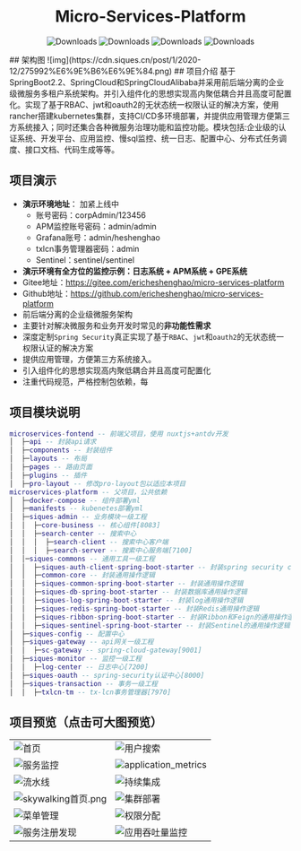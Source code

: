 <h1 align="center">Micro-Services-Platform</h1>

<p align="center">
  <img src="https://img.shields.io/badge/Spring%20Boot-2.2.10.RELEASE-blue" alt="Downloads"/>
  <img src="https://img.shields.io/badge/Spring%20Cloud-Hoxton.SR8-blue" alt="Downloads"/>
  <img src="https://img.shields.io/badge/Spring%20Cloud%20Alibaba-2.2.3.RELEASE-blue" alt="Downloads"/>
  <img src="https://img.shields.io/badge/Elasticsearch-7.x-brightgreen" alt="Downloads"/>
</p>
## 架构图
![img](https://cdn.siques.cn/post/1/2020-12/275992%E6%9E%B6%E6%9E%84.png)
## 项目介绍
基于SpringBoot2.2、SpringCloud和SpringCloudAlibaba并采用前后端分离的企业级微服务多租户系统架构。并引入组件化的思想实现高内聚低耦合并且高度可配置化。实现了基于RBAC、jwt和oauth2的无状态统一权限认证的解决方案，使用rancher搭建kubernetes集群，支持CI/CD多环境部署，并提供应用管理方便第三方系统接入；同时还集合各种微服务治理功能和监控功能。模块包括:企业级的认证系统、开发平台、应用监控、慢sql监控、统一日志、配置中心、分布式任务调度、接口文档、代码生成等等。

## 项目演示
* **演示环境地址**： 加紧上线中
  * 账号密码：corpAdmin/123456
  * APM监控账号密码：admin/admin
  * Grafana账号：admin/heshenghao
  * txlcn事务管理器密码：admin
  * Sentinel：sentinel/sentinel
* **演示环境有全方位的监控示例：日志系统 + APM系统 + GPE系统**
* Gitee地址：https://gitee.com/ericheshenghao/micro-services-platform
* Github地址：https://github.com/ericheshenghao/micro-services-platform
* 前后端分离的企业级微服务架构
* 主要针对解决微服务和业务开发时常见的**非功能性需求**
* 深度定制`Spring Security`真正实现了基于`RBAC`、`jwt`和`oauth2`的无状态统一权限认证的解决方案
* 提供应用管理，方便第三方系统接入。
* 引入组件化的思想实现高内聚低耦合并且高度可配置化
* 注重代码规范，严格控制包依赖，每

## 项目模块说明
```lua
microservices-fontend -- 前端父项目，使用 nuxtjs+antdv开发
│  ├─api -- 封装api请求
│  ├─components -- 封装组件
│  ├─layouts -- 布局
│  ├─pages -- 路由页面
│  ├─plugins -- 插件
│  ├─pro-layout -- 修改pro-layout包以适应本项目
microservices-platform -- 父项目，公共依赖
│  ├─docker-compose -- 组件部署yml
│  ├─manifests -- kubenetes部署yml
│  ├─siques-admin -- 业务模块一级工程
│  │  ├─core-business -- 核心组件[8083]
│  │  ├─search-center -- 搜索中心
│  │  │  ├─search-client -- 搜索中心客户端
│  │  │  ├─search-server -- 搜索中心服务端[7100]
│  │─siques-commons -- 通用工具一级工程
│  │  ├─siques-auth-client-spring-boot-starter -- 封装spring security client端的通用操作逻辑
│  │  ├─common-core -- 封装通用操作逻辑
│  │  ├─siques-common-spring-boot-starter -- 封装通用操作逻辑
│  │  ├─siques-db-spring-boot-starter -- 封装数据库通用操作逻辑
│  │  ├─siques-log-spring-boot-starter -- 封装log通用操作逻辑
│  │  ├─siques-redis-spring-boot-starter -- 封装Redis通用操作逻辑
│  │  ├─siques-ribbon-spring-boot-starter -- 封装Ribbon和Feign的通用操作逻辑
│  │  ├─siques-sentinel-spring-boot-starter -- 封装Sentinel的通用操作逻辑
│  ├─siques-config -- 配置中心
│  ├─siques-gateway -- api网关一级工程
│  │  ├─sc-gateway -- spring-cloud-gateway[9001]
│  ├─siques-monitor -- 监控一级工程
│  │  ├─log-center -- 日志中心[7200]
│  ├─siques-oauth -- spring-security认证中心[8000]
│  ├─siques-transaction -- 事务一级工程
│  │  ├─txlcn-tm -- tx-lcn事务管理器[7970]
```
## 项目预览（点击可大图预览） 
<table>
    <tr>
        <td><img alt="首页" src="https://cdn.siques.cn/post/1/2020-12/118628image.png"/></td>
        <td><img alt="用户搜索" src="https://cdn.siques.cn/post/1/2020-12/81723image.png"/></td>
    </tr>
	<tr>
        <td><img alt="服务监控" src="https://cdn.siques.cn/post/1/2020-12/159327image.png"/></td>
        <td><img alt="application_metrics" src="https://cdn.siques.cn/post/1/2020-12/266049image.png"/></td>
    </tr>
	<tr>
        <td><img alt="流水线" src="https://cdn.siques.cn/post/1/2020-12/116595image.png"/></td>
        <td><img alt="持续集成" src="https://cdn.siques.cn/post/1/2020-12/88798image.png"/></td>
    </tr>
    <tr>
        <td><img alt="skywalking首页.png" src="https://cdn.siques.cn/post/1/2020-12/78012image.png"/></td>
        <td><img alt="集群部署" src="https://cdn.siques.cn/post/1/2020-12/117775image.png"/></td>
    </tr>
    <tr>
        <td><img alt="菜单管理" src="https://cdn.siques.cn/post/1/2020-12/116795image.png"/></td>
        <td><img alt="权限分配" src="https://cdn.siques.cn/post/1/2020-12/110167image.png"/></td>
    </tr>
    <tr>
        <td><img alt="服务注册发现" src="https://cdn.siques.cn/post/1/2020-12/83014image.png"/></td>
        <td><img alt="应用吞吐量监控" src="https://cdn.siques.cn/post/1/2020-12/195514image.png"/></td>
    </tr>
</table>


